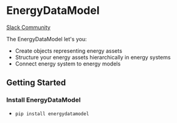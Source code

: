 # EnergyDataModel

[Slack Community](https://join.slack.com/t/rebase-community/shared_invite/zt-1dtd0tdo6-sXuCEy~zPnvJw4uUe~tKeA)

The EnergyDataModel let's you: 

* Create objects representing energy assets
* Structure your energy assets hierarchically in energy systems
* Connect energy system to energy models

## Getting Started

### Install EnergyDataModel

- `pip install energydatamodel`
